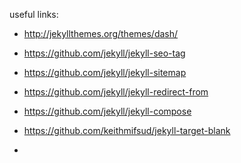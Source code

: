 useful links: 
- http://jekyllthemes.org/themes/dash/


- https://github.com/jekyll/jekyll-seo-tag
- https://github.com/jekyll/jekyll-sitemap
- https://github.com/jekyll/jekyll-redirect-from
- https://github.com/jekyll/jekyll-compose
- https://github.com/keithmifsud/jekyll-target-blank
- 
